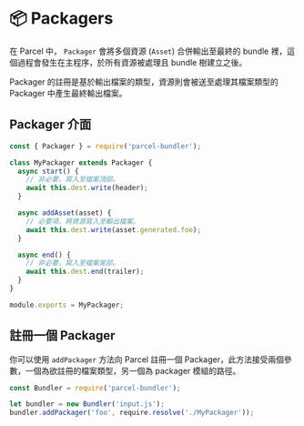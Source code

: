 # 📦 Packagers

在 Parcel 中， `Packager` 會將多個資源 (`Asset`) 合併輸出至最終的 bundle 裡，這個過程會發生在主程序，於所有資源被處理且 bundle 樹建立之後。

Packager 的註冊是基於輸出檔案的類型，資源則會被送至處理其檔案類型的 Packager 中產生最終輸出檔案。

## Packager 介面

```javascript
const { Packager } = require('parcel-bundler');

class MyPackager extends Packager {
  async start() {
    // 非必要，寫入至檔案頂部。
    await this.dest.write(header);
  }

  async addAsset(asset) {
    // 必要項，將資源寫入至輸出檔案。
    await this.dest.write(asset.generated.foo);
  }

  async end() {
    // 非必要，寫入至檔案尾部。
    await this.dest.end(trailer);
  }
}

module.exports = MyPackager;
```

## 註冊一個 Packager

你可以使用 `addPackager` 方法向 Parcel 註冊一個 Packager，此方法接受兩個參數，一個為欲註冊的檔案類型，另一個為 packager 模組的路徑。

```javascript
const Bundler = require('parcel-bundler');

let bundler = new Bundler('input.js');
bundler.addPackager('foo', require.resolve('./MyPackager'));
```

